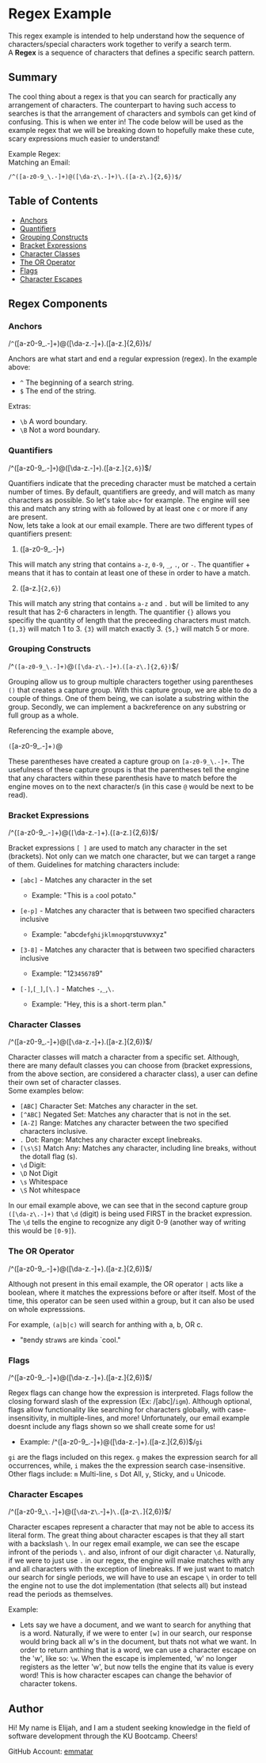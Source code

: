 # Regex Example
This regex example is intended to help understand how the sequence of characters/special characters work together to verify a search term.<br /> 
A <b>Regex</b> is a sequence of characters that defines a specific search pattern.


## Summary
The cool thing about a regex is that you can search for practically any arrangement of characters. The counterpart to having such access to searches is that the arrangement of characters and symbols can get kind of confusing. This is when we enter in! The code below will be used as the example regex that we will be breaking down to hopefully make these cute, scary expressions much easier to understand!

Example Regex:<br />
Matching an Email:<br/>

`/^([a-z0-9_\.-]+)@([\da-z\.-]+)\.([a-z\.]{2,6})$/`

## Table of Contents

- [Anchors](#anchors)
- [Quantifiers](#quantifiers)
- [Grouping Constructs](#grouping-constructs)
- [Bracket Expressions](#bracket-expressions)
- [Character Classes](#character-classes)
- [The OR Operator](#the-or-operator)
- [Flags](#flags)
- [Character Escapes](#character-escapes)

## Regex Components

### Anchors
/`^`([a-z0-9_\.-]+)@([\da-z\.-]+)\.([a-z\.]{2,6})`$`/ <br/>

Anchors are what start and end a regular expression (regex). In the example above:
- `^` The beginning of a search string. <br/>
- `$` The end of the string.<br>

Extras: 
-   `\b` A word boundary.
-   `\B` Not a word boundary.

### Quantifiers
/^([a-z0-9_\.-]`+`)@([\da-z\.-]`+`)\.([a-z\.]`{2,6}`)$/

Quantifiers indicate that the preceding character must be matched a certain number of times. By default, quantifiers are greedy, and will match as many characters as possible. So let's take `abc+` for example. The engine will see this and match any string with `ab` followed by at least one `c` or more if any are present.<br/>
Now, lets take a look at our email example. There are two different types of quantifiers present: 

1) ([a-z0-9_\.-]`+`) <br/>

This will match any string that contains `a-z`, `0-9`, `_`, `.`, or `-`. The quantifier + means that it has to contain at least one of these in order to have a match.

2) ([a-z\.]`{2,6}`)

This will match any string that contains `a-z` and `.` but will be limited to any result that has 2-6 characters in length. The quantifier `{}` allows you specifiy the quantity of length that the preceeding characters must match. `{1,3}` will match 1 to 3. `{3}` will match exactly 3. `{5,}` will match 5 or more.

### Grouping Constructs
/^`([a-z0-9_\.-]+)`@`([\da-z\.-]+)`\.`([a-z\.]{2,6})`$/

Grouping allow us to group multiple characters together using parentheses `()` that creates a capture group. With this capture group, we are able to do a couple of things. One of them being, we can isolate a substring within the group. Secondly, we can implement a backreference on any substring or  full group as a whole.

Referencing the example above,<br/>

`(`[a-z0-9_\.-]+`)`@<br>

These parentheses have created a capture group on `[a-z0-9_\.-]+`. The usefulness of these capture groups is that the parentheses tell the engine that any characters within these parenthesis have to match before the engine moves on to the next character/s (in this case `@` would be next to be read).

### Bracket Expressions
/^(`[`a-z0-9_\.-`]`+)@(`[`\da-z\.-`]`+)\.(`[`a-z\.`]`{2,6})$/

Bracket expressions `[ ]` are used to match any character in the set (brackets). Not only can we match one character, but we can target a range of them. 
Guidelines for matching characters include: <br>

-   `[abc]` - Matches any character in the set<br>

    -   Example: "This is `a` `c`ool pot`a`to."
-   `[e-p]` - Matches any character that is between two specified characters inclusive<br/>

    -   Example: "abcd`efghijklmnop`qrstuvwxyz"
-   `[3-8]` - Matches any character that is between two specified characters inclusive<br>

    -   Example: "12`345678`9"
-   `[-]`,`[_]`,`[\.]` - Matches `-`,`_`,`\.`<br>

    -   Example: "Hey, this is a short`-`term plan."


### Character Classes
/^([a-z0-9_\.-]+)@([`\d`a-z\.-]+)\.([a-z\.]{2,6})$/

Character classes will match a character from a specific set. Although, there are many default classes you can choose from (bracket expressions, from the above section, are considered a character class), a user can define their own set of character classes. <br/>
Some examples below:

-   `[ABC]` Character Set: Matches any character in the set.
-   `[^ABC]` Negated Set: Matches any character that is not in the set.
-   `[A-Z]` Range: Matches any character between the two specified characters inclusive.
-   `.` Dot: Range: Matches any character except linebreaks.
-   `[\s\S]` Match Any: Matches any character, including line breaks, without the dotall flag (s).
-   `\d` Digit: 
-   `\D` Not Digit
-   `\s` Whitespace
-   `\S` Not whitespace

In our email example above, we can see that in the second capture group `([\da-z\.-]+)` that `\d` (digit) is being used FIRST in the bracket expression. The `\d` tells the engine to recognize any digit 0-9 (another way of writing this would be `[0-9]`).

### The OR Operator
/^([a-z0-9_\.-]+)@([\da-z\.-]+)\.([a-z\.]{2,6})$/

Although not present in this email example, the OR operator `|` acts like a boolean, where it matches the expressions before or after itself. Most of the time, this operator can be seen used within a group, but it can also be used on whole expresssions. <br>

For example, `(a|b|c)` will search for anthing with a, b, OR c.
-   "`B`endy str`a`ws `a`re kind`a` `cool."

### Flags
/^([a-z0-9_\.-]+)@([\da-z\.-]+)\.([a-z\.]{2,6})$/

Regex flags can change how the expression is interpreted. Flags follow the closing forward slash of the expression (Ex: /[abc]/`igm`). Although optional, flags allow functionality like searching for characters globally, with case-insensitivity, in multiple-lines, and more! Unfortunately, our email example doesnt include any flags shown so we shall create some for us!

-   Example: /^([a-z0-9_\.-]+)@([\da-z\.-]+)\.([a-z\.]{2,6})$/`gi`<br>

`gi` are the flags included on this regex. `g` makes the expression search for all occurrences, while, `i` makes the the expression search case-insensitive. Other flags include: `m` Multi-line, `s` Dot All, `y`, Sticky, and `u` Unicode.


### Character Escapes
/^([a-z0-9_`\.`-]+)@([`\d`a-z`\`.-]+)`\.`([a-z`\.`]{2,6})$/

Character escapes represent a character that may not be able to access its literal form. The great thing about character escapes is that they all start with a backslash `\`. In our regex email example, we can see the escape infront of the periods `\.` and also, infront of our digit character `\d`. Naturally, if we were to just use `.` in our regex, the engine will make matches with any and all characters with the exception of linebreaks. If we just want to match our search for single periods, we will have to use an escape `\` in order to tell the engine not to use the dot implementation (that selects all) but instead read the periods as themselves.

Example:<br>
- Lets say we have a document, and we want to search for anything that is a word. Naturally, if we were to enter `[w]` in our search, our response would bring back all w's in the document, but thats not what we want. In order to return anthing that is a word, we can use a character escape on the 'w', like so: `\w`. When the escape is implemented, 'w' no longer registers as the letter 'w', but now tells the engine that its value is every word! This is how character escapes can change the behavior of character tokens.<br>

## Author

Hi! My name is Elijah, and I am a student seeking knowledge in the field of software development through the KU Bootcamp. Cheers!

GitHub Account: [emmatar](https://github.com/emmatar)

